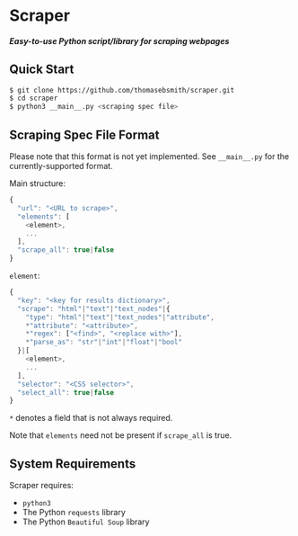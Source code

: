 # Scraper
##### Easy-to-use Python script/library for scraping webpages

## Quick Start
```sh
$ git clone https://github.com/thomasebsmith/scraper.git
$ cd scraper
$ python3 __main__.py <scraping spec file>
```

## Scraping Spec File Format
Please note that this format is not yet implemented. See `__main__.py` for the
currently-supported format.

Main structure:
```js
{
  "url": "<URL to scrape>",
  "elements": [
    <element>,
    ...
  ],
  "scrape_all": true|false
}
```

`element`:
```js
{
  "key": "<key for results dictionary>",
  "scrape": "html"|"text"|"text_nodes"|{
    "type": "html"|"text"|"text_nodes"|"attribute",
    *"attribute": "<attribute>",
    *"regex": ["<find>", "<replace with>"],
    *"parse_as": "str"|"int"|"float"|"bool"
  }|[
    <element>,
    ...
  ],
  "selector": "<CSS selector>",
  "select_all": true|false
}
```
`*` denotes a field that is not always required.

Note that `elements` need not be present if `scrape_all` is true.

## System Requirements
Scraper requires:
- `python3`
- The Python `requests` library
- The Python `Beautiful Soup` library
